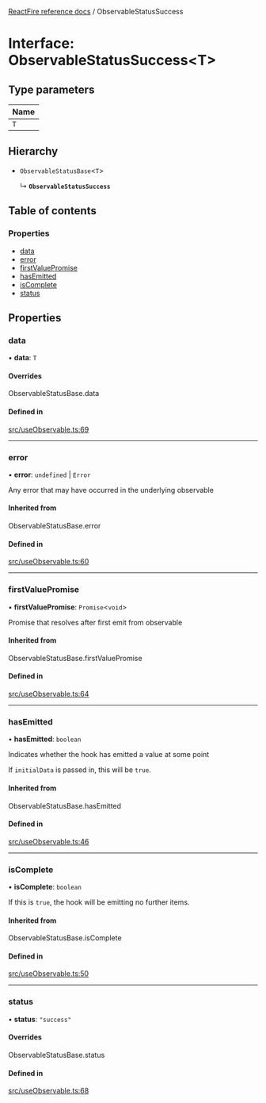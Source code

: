 [ReactFire reference docs](../README.md) / ObservableStatusSuccess

# Interface: ObservableStatusSuccess<T\>

## Type parameters

| Name |
| :------ |
| `T` |

## Hierarchy

- `ObservableStatusBase`<`T`\>

  ↳ **`ObservableStatusSuccess`**

## Table of contents

### Properties

- [data](ObservableStatusSuccess.md#data)
- [error](ObservableStatusSuccess.md#error)
- [firstValuePromise](ObservableStatusSuccess.md#firstvaluepromise)
- [hasEmitted](ObservableStatusSuccess.md#hasemitted)
- [isComplete](ObservableStatusSuccess.md#iscomplete)
- [status](ObservableStatusSuccess.md#status)

## Properties

### data

• **data**: `T`

#### Overrides

ObservableStatusBase.data

#### Defined in

[src/useObservable.ts:69](https://github.com/imcvampire/reactfire/blob/main/src/useObservable.ts#L69)

___

### error

• **error**: `undefined` \| `Error`

Any error that may have occurred in the underlying observable

#### Inherited from

ObservableStatusBase.error

#### Defined in

[src/useObservable.ts:60](https://github.com/imcvampire/reactfire/blob/main/src/useObservable.ts#L60)

___

### firstValuePromise

• **firstValuePromise**: `Promise`<`void`\>

Promise that resolves after first emit from observable

#### Inherited from

ObservableStatusBase.firstValuePromise

#### Defined in

[src/useObservable.ts:64](https://github.com/imcvampire/reactfire/blob/main/src/useObservable.ts#L64)

___

### hasEmitted

• **hasEmitted**: `boolean`

Indicates whether the hook has emitted a value at some point

If `initialData` is passed in, this will be `true`.

#### Inherited from

ObservableStatusBase.hasEmitted

#### Defined in

[src/useObservable.ts:46](https://github.com/imcvampire/reactfire/blob/main/src/useObservable.ts#L46)

___

### isComplete

• **isComplete**: `boolean`

If this is `true`, the hook will be emitting no further items.

#### Inherited from

ObservableStatusBase.isComplete

#### Defined in

[src/useObservable.ts:50](https://github.com/imcvampire/reactfire/blob/main/src/useObservable.ts#L50)

___

### status

• **status**: ``"success"``

#### Overrides

ObservableStatusBase.status

#### Defined in

[src/useObservable.ts:68](https://github.com/imcvampire/reactfire/blob/main/src/useObservable.ts#L68)
